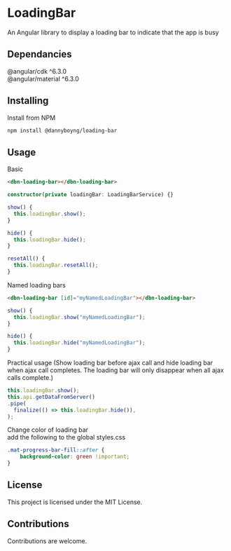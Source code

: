 # LoadingBar

An Angular library to display a loading bar to indicate that the app is busy

## Dependancies

@angular/cdk ^6.3.0  
@angular/material ^6.3.0  

## Installing

Install from NPM

```bash
npm install @dannyboyng/loading-bar
```

## Usage

Basic
```html
<dbn-loading-bar></dbn-loading-bar>
```
```typescript
constructor(private loadingBar: LoadingBarService) {}

show() {
  this.loadingBar.show();
}

hide() {
  this.loadingBar.hide();
}

resetAll() {
  this.loadingBar.resetAll();
}
```

Named loading bars

```html
<dbn-loading-bar [id]="myNamedLoadingBar"></dbn-loading-bar>
```
```typescript
show() {
  this.loadingBar.show("myNamedLoadingBar");
}

hide() {
  this.loadingBar.hide("myNamedLoadingBar");
}
```

Practical usage
(Show loading bar before ajax call and hide loading bar when ajax call completes. The loading bar will only disappear when all ajax calls complete.)

```typescript
this.loadingBar.show();
this.api.getDataFromServer()
.pipe(
  finalize(() => this.loadingBar.hide()),
);
```

Change color of loading bar  
add the following to the global styles.css

```css
.mat-progress-bar-fill::after {
    background-color: green !important;
}
```

## License

This project is licensed under the MIT License.

## Contributions

Contributions are welcome.
